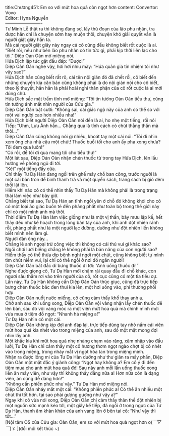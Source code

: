 title:Chương451: Em so với mứt hoa quả còn ngọt hơn
content:
Convertor: Vovo<br>Editor: Hyna Nguyễn<br>————————-<br>Tư Minh Lễ thật ra thì không đáng sợ, lấy thủ đoạn của lão phu nhân, tra được hắn chỉ là chuyện sớm hay muộn thôi, chuyện khó giải quyết vẫn là người giật giây hắn ta.<br>Mà cái người giật giây này ngay cả cô cũng đều không biết rốt cuộc là ai.<br>“Biết rồi, nếu như bên lão phu nhân có tin tức gì, phải kịp thời liên lạc cho tôi.” Diệp Oản Oản mở miệng nói.<br>Hứa Dịch lập tức gật đầu đáp: “Được!”<br>Diệp Oản Oản nghe vậy, hơi hơi nhíu mày: “Hứa quản gia tín nhiệm tôi như vậy sao?”<br>Hứa Dịch hẳn cũng biết rất rõ, cái tên nội gián đó đã chết rồi, cô biết đến những chuyện kia căn bản cũng không phải là do nội gián nói cho cô biết, theo lý thuyết, hắn hẳn là phải hoài nghi thân phận của cô rốt cuộc là ai mới đúng chứ.<br>Hứa Dịch sắc mặt trầm tĩnh mở miệng: “Tôi tin tưởng Oản Oản tiểu thư, cũng tin tưởng ánh mắt nhìn người của Cửu gia.”<br>Diệp Oản Oản bật cười: “Không sai, cái giác ngộ này của anh có thể so với một vài người cao hơn nhiều nha!”<br>Hứa Dịch biết người Diệp Oản Oản nói đến là ai, ho nhẹ một tiếng, rồi nói Tiếp: “Uhm, Lưu Ảnh hắn… Chẳng qua là tính cách có chút thẳng thắn mà thôi…”<br>Diệp Oản Oản cũng không nói gì nhiều, khoát tay một cái nói: “Tôi đi nhìn xem ông chủ nhà cậu một chút! Thuốc buổi tối cho anh ấy pha xong chưa? Tôi đem qua luôn!”<br>“Có rồi, để tôi đi qua mang tới cho tiểu thư!”<br>Một lát sau, Diệp Oản Oản nhận chén thuốc từ trong tay Hứa Dịch, lên lầu hướng về phòng ngủ đi tới.<br>“Két” một tiếng đẩy cửa.<br>Chỉ thấy Tư Dạ Hàn đang ngồi trên ghế mây chỗ ban công, trước người là một cái bàn tròn để bình thanh trà và một quyển sách, trang sách bị gió đêm thổi lật lên.<br>Hiếm khi nào cô có thể nhìn thấy Tư Dạ Hàn mà không phải là trong trạng thái làm việc như bây giờ.<br>Chẳng biết tại sao, Tư Dạ Hàn an tĩnh ngồi yên ở chỗ đó không khỏi cho cô có một loại ảo giác buồn tẻ đến phảng phất như toàn bộ trong thế giới này chỉ có một mình anh mà thôi.<br>Thời điểm Tư Dạ Hàn làm việc giống như là một vị thần, bày mưu lập kế, hết thảy đều như kế hoạch trong lòng bàn tay của anh, khi anh đột nhiên rảnh rỗi, phảng phất như là một người lạc đường, dường như đột nhiên liền không biết mình nên làm gì.<br>Người đàn ông này…<br>Chẳng lẽ anh ngoại trừ công việc thì không có cái thú vui gì khác sao?<br>Ngồi chơi lười biếng chẳng lẽ không phải là bản năng của con người sao?<br>Hiếm thấy có thể thừa dịp bệnh nghỉ ngơi một chút, cũng không biết tự mình tìm chút niềm vui, lại chỉ có thể ngồi ở nơi đó ngẩn người!<br>Diệp Oản Oản bất đắc dĩ bưng thuốc đi tới: “Anh uống thuốc đi!”<br>Nghe được giọng cô, Tư Dạ Hàn mới chậm rãi quay đầu đi chỗ khác, con ngươi sâu thẳm rơi vào trên người của cô, rốt cục cũng có một tia tiêu cự.<br>Lần này, Tư Dạ Hàn không cần Diệp Oản Oản thúc giục, cũng đã trực tiếp bưng chén thuốc bắc đen thui kia lên, một hơi uống vào, phi thường phối hợp.<br>Diệp Oản Oản nuốt nước miếng, cô cũng cảm thấy khổ thay anh a.<br>Chờ anh sau khi uống xong, Diệp Oản Oản vội vàng nhận lấy chén thuốc để lên bàn, sau đó vội vàng móc ra một viên mứt hoa quả mà chính mình mới vừa mua ở tiệm đồ ngọt: “Nhanh há miệng a!”<br>Tư Dạ Hàn nhìn cô một cái.<br>Diệp Oản Oản không kịp đợi anh đáp lại, trực tiếp dùng tay nhỏ nắm cái viên mứt hoa quả kia nhét vào trong miệng của anh, sau đó một mặt mong đợi nhìn lấy anh.<br>Một khắc kia khi mứt hoa quả nhẹ nhàng chạm vào răng, xâm nhập vào đầu lưỡi, Tư Dạ Hàn chỉ cảm thấy một cổ hương thơm ngọt ngào chợt bị cô nhét vào trong miệng, trong nháy mắt vị ngọt hòa tan trong miệng mình.<br>Nhận ra được lông mi của Tư Dạ Hàn dường như thư giãn ra mấy phần, Diệp Oản Oản một mặt đắc ý giành công: “Ngọt hay không a? Em cố ý đi đến tiệm mua cho anh mứt hoa quả đó! Sau này anh mỗi lần uống thuốc xong liền ăn mấy viên, như vậy thì không thấy đắng nữa a! Hơn nữa còn là dạng viên, ăn cũng dễ dàng hơn!”<br>“Không cần phiền phức như vậy.” Tư Dạ Hàn mở miệng nói.<br>Diệp Oản Oản nháy mắt một cái: “Không phiền phức a! Có thể ăn nhiều một chút thì tốt hơn. tại sao phải gượng gượng như vậy a?”<br>Ngay khi cô vừa nói xong, Diệp Oản Oản chỉ cảm thấy thân thể đột nhiên bị một nguồn sức mạnh kéo tới, một giây kế tiếp, đã ngồi ở trong ngực của Tư Dạ Hàn, thanh âm khàn khàn của anh vang lên ở bên tai cô: “Như vậy thì tốt…”<br>[Nội tâm OS của Cửu gia: Oản Oản, em so với mứt hoa quả ngọt hơn o(*￣▽￣*)ゞ ](đổi mới kết thúc ~)